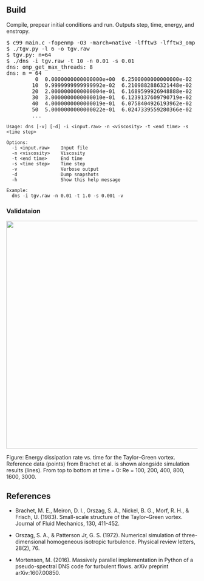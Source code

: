 <h2>Build</h2>

Compile, prepear initial conditions and run. Outputs step, time,
energy, and enstropy.
<pre>
$ c99 main.c -fopenmp -O3 -march=native -lfftw3 -lfftw3_omp -lm -o dns
$ ./tgv.py -l 6 -o tgv.raw
$ tgv.py: n=64
$ ./dns -i tgv.raw -t 10 -n 0.01 -s 0.01
dns: omp_get_max_threads: 8
dns: n = 64
         0  0.0000000000000000e+00  6.2500000000000000e-02  1.8750000000000000e-01
        10  9.9999999999999992e-02  6.2109882886321448e-02  1.8653150768334470e-01
        20  2.0000000000000004e-01  6.1689599926948888e-02  1.8586250548841311e-01
        30  3.0000000000000010e-01  6.1239137609790719e-02  1.8547074698875845e-01
        40  4.0000000000000019e-01  6.0758404926193962e-02  1.8533236230172120e-01
        50  5.0000000000000022e-01  6.0247339559280366e-02  1.8542325605932955e-01
        ...
</pre>

```
Usage: dns [-v] [-d] -i <input.raw> -n <viscosity> -t <end time> -s <time step>

Options:
  -i <input.raw>    Input file
  -n <viscosity>    Viscosity
  -t <end time>     End time
  -s <time step>    Time step
  -v                Verbose output
  -d                Dump snapshots
  -h                Show this help message

Example:
  dns -i tgv.raw -n 0.01 -t 1.0 -s 0.001 -v
```

<h3>Validataion</h2>

<p align="center"><img src="img/tgv.svg" width=600></p>
Figure: Energy dissipation rate vs. time for the Taylor–Green
vortex. Reference data (points) from Brachet et al. is shown alongside
simulation results (lines). From top to bottom at time = 0: Re = 100,
200, 400, 800, 1600, 3000.

<h2>References</h2>

- Brachet, M. E., Meiron, D. I., Orszag, S. A., Nickel, B. G., Morf,
  R. H., & Frisch, U. (1983). Small-scale structure of the
  Taylor–Green vortex. Journal of Fluid Mechanics, 130, 411-452.

- Orszag, S. A., & Patterson Jr, G. S. (1972). Numerical simulation of
  three-dimensional homogeneous isotropic turbulence. Physical review
  letters, 28(2), 76.

- Mortensen, M. (2016). Massively parallel implementation in Python of
  a pseudo-spectral DNS code for turbulent flows. arXiv preprint
  arXiv:1607.00850.
